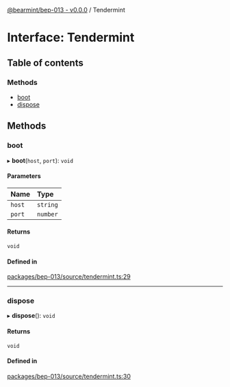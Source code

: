 [@bearmint/bep-013 - v0.0.0](../README.md) / Tendermint

# Interface: Tendermint

## Table of contents

### Methods

- [boot](Tendermint.md#boot)
- [dispose](Tendermint.md#dispose)

## Methods

### boot

▸ **boot**(`host`, `port`): `void`

#### Parameters

| Name | Type |
| :------ | :------ |
| `host` | `string` |
| `port` | `number` |

#### Returns

`void`

#### Defined in

[packages/bep-013/source/tendermint.ts:29](https://github.com/bearmint/bearmint/blob/main/packages/bep-013/source/tendermint.ts#L29)

___

### dispose

▸ **dispose**(): `void`

#### Returns

`void`

#### Defined in

[packages/bep-013/source/tendermint.ts:30](https://github.com/bearmint/bearmint/blob/main/packages/bep-013/source/tendermint.ts#L30)
